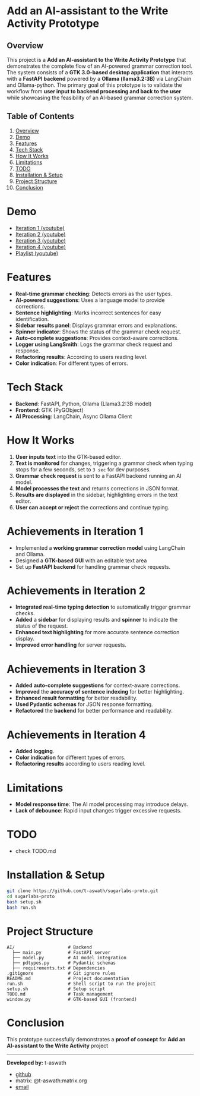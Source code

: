 
# Add an AI-assistant to the Write Activity Prototype

## Overview
This project is a **Add an AI-assistant to the Write Activity Prototype** that demonstrates the complete flow of an AI-powered grammar correction tool. The system consists of a **GTK 3.0-based desktop application** that interacts with a **FastAPI backend** powered by a **Ollama (llama3.2:3B)** via LangChain and Ollama-python. The primary goal of this prototype is to validate the workflow from **user input to backend processing and back to the user** while showcasing the feasibility of an AI-based grammar correction system.

## Table of Contents

1.  [Overview](#overview)
2.  [Demo](#demo)
3.  [Features](#features)
4.  [Tech Stack](#tech-stack)
5.  [How It Works](#how-it-works)
6.  [Limitations](#limitations)
7.  [TODO](#todo)
8.  [Installation & Setup](#installation--setup)
9.  [Project Structure](#project-structure)
10. [Conclusion](#conclusion)

# Demo
- [Iteration 1 (youtube)](https://youtu.be/bcr_ln06yr8) 
- [Iteration 2 (youtube)](https://youtu.be/g9cTgEII5sc) 
- [Iteration 3 (youtube)](https://youtu.be/FP7PB_yGwtI) 
- [Iteration 4 (youtube)](https://youtu.be/6NXY-K1Xa5U) 
- [Playlist (youtube)](https://www.youtube.com/playlist?list=PL2IxKiImQiEEiUDNh59KfaycFgdrdyGd7)

# Features
- **Real-time grammar checking**: Detects errors as the user types.
- **AI-powered suggestions**: Uses a language model to provide corrections.
- **Sentence highlighting**: Marks incorrect sentences for easy identification.
- **Sidebar results panel**: Displays grammar errors and explanations.
- **Spinner indicator**: Shows the status of the grammar check request.
- **Auto-complete suggestions**: Provides context-aware corrections.
- **Logger using LangSmith**: Logs the grammar check request and response.
- **Refactoring results**: According to users reading level.
- **Color indication**: For different types of errors.

# Tech Stack
- **Backend**: FastAPI, Python, Ollama (Llama3.2:3B model)
- **Frontend**: GTK (PyGObject)
- **AI Processing**: LangChain, Async Ollama Client

# How It Works
1. **User inputs text** into the GTK-based editor.
2. **Text is monitored** for changes, triggering a grammar check when typing stops for a few seconds, set to `3 sec` for dev purposes.
3. **Grammar check request** is sent to a FastAPI backend running an AI model.
4. **Model processes the text** and returns corrections in JSON format.
5. **Results are displayed** in the sidebar, highlighting errors in the text editor.
6. **User can accept or reject** the corrections and continue typing.

# Achievements in Iteration 1
- Implemented a **working grammar correction model** using LangChain and Ollama.
- Designed a **GTK-based GUI** with an editable text area 
- Set up **FastAPI backend** for handling grammar check requests.

# Achievements in Iteration 2
- **Integrated real-time typing detection** to automatically trigger grammar checks.
- **Added** a **sidebar** for displaying results and **spinner** to indicate the status of the request.
- **Enhanced text highlighting** for more accurate sentence correction display.
- **Improved error handling** for server requests.

# Achievements in Iteration 3
- **Added** **auto-complete suggestions** for context-aware corrections.
- **Improved** the **accuracy of sentence indexing** for better highlighting.
- **Enhanced result formatting** for better readability.
- **Used Pydantic schemas** for JSON response formatting.
- **Refactored** the **backend** for better performance and readability.

# Achievements in Iteration 4
- **Added logging**.
- **Color indication** for different types of errors.
- **Refactoring results** according to users reading level.

# Limitations
- **Model response time**: The AI model processing may introduce delays.
- **Lack of debounce**: Rapid input changes trigger excessive requests.

# TODO

- check TODO.md

# Installation & Setup

```sh
git clone https://github.com/t-aswath/sugarlabs-proto.git
cd sugarlabs-proto
bash setup.sh
bash run.sh
```

# Project Structure

```plaintext
AI/                    # Backend
  ├── main.py          # FastAPI server
  ├── model.py         # AI model integration
  ├── pdtypes.py       # Pydantic schemas
  ├── requirements.txt # Dependencies
.gitignore             # Git ignore rules
README.md              # Project documentation
run.sh                 # Shell script to run the project
setup.sh               # Setup script
TODO.md                # Task management
window.py              # GTK-based GUI (frontend)
```

# Conclusion
This prototype successfully demonstrates a **proof of concept** for **Add an AI-assistant to the Write Activity** project

---

**Developed by:** t-aswath
- [github](https://github.com/t-aswath)
- matrix: @t-aswath:matrix.org
- [email](mailto:aswathscid@gmail.com)
